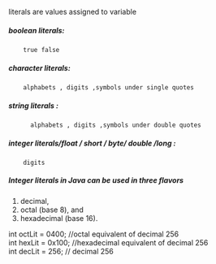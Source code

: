 literals are values assigned to variable

##### boolean literals: 

        true false

##### character literals: 

        alphabets , digits ,symbols under single quotes  

##### string literals : 

          alphabets , digits ,symbols under double quotes  

##### integer literals/float / short / byte/ double /long  : 

        digits  

##### Integer literals in Java can be used in three flavors  
1. decimal, 
2. octal (base 8), and 
3. hexadecimal (base 16).  

int octLit = 0400; //octal equivalent of decimal 256  
int hexLit = 0x100; //hexadecimal equivalent of decimal 256  
int decLit = 256; // decimal 256  
